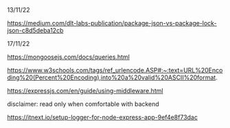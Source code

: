 13/11/22

https://medium.com/dlt-labs-publication/package-json-vs-package-lock-json-c8d5deba12cb


17/11/22

https://mongoosejs.com/docs/queries.html

https://www.w3schools.com/tags/ref_urlencode.ASP#:~:text=URL%20Encoding%20(Percent%20Encoding),into%20a%20valid%20ASCII%20format.

https://expressjs.com/en/guide/using-middleware.html

disclaimer: read only when comfortable with backend

https://itnext.io/setup-logger-for-node-express-app-9ef4e8f73dac
